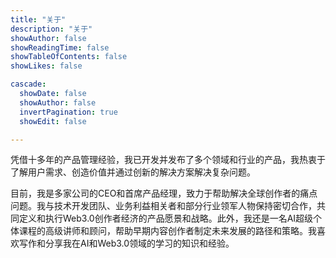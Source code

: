 ```yaml
---
title: "关于"
description: "关于"
showAuthor: false
showReadingTime: false
showTableOfContents: false
showLikes: false

cascade:
  showDate: false
  showAuthor: false
  invertPagination: true
  showEdit: false

---
```


凭借十多年的产品管理经验，我已开发并发布了多个领域和行业的产品，我热衷于了解用户需求、创造价值并通过创新的解决方案解决复杂问题。

目前，我是多家公司的CEO和首席产品经理，致力于帮助解决全球创作者的痛点问题。我与技术开发团队、业务利益相关者和部分行业领军人物保持密切合作，共同定义和执行Web3.0创作者经济的产品愿景和战略。此外，我还是一名AI超级个体课程的高级讲师和顾问，帮助早期内容创作者制定未来发展的路径和策略。我喜欢写作和分享我在AI和Web3.0领域的学习的知识和经验。
